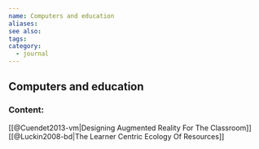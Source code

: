 ```yaml
---
name: Computers and education
aliases:
see also:
tags:
category:
  - journal
---
```


## Computers and education

### Content:
[[@Cuendet2013-vm|Designing Augmented Reality For The Classroom]]
[[@Luckin2008-bd|The Learner Centric Ecology Of Resources]]